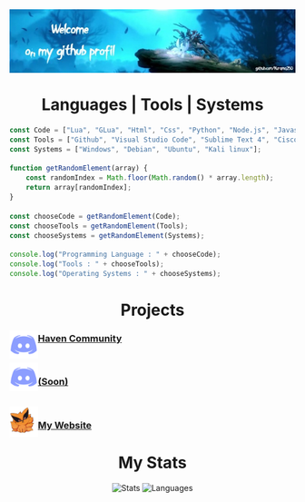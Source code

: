 <img align="center" width="1000" src="https://github.com/Kurama250/Kurama250/blob/main/img/ori.jpg">
<h1 align="center">Languages | Tools | Systems</h1>

```js
const Code = ["Lua", "GLua", "Html", "Css", "Python", "Node.js", "Javascript", "Shell", "Sys-admin"];
const Tools = ["Github", "Visual Studio Code", "Sublime Text 4", "Cisco", "Nginx", "Apache2", "Npm"];
const Systems = ["Windows", "Debian", "Ubuntu", "Kali linux"];

function getRandomElement(array) {
    const randomIndex = Math.floor(Math.random() * array.length);
    return array[randomIndex];
}

const chooseCode = getRandomElement(Code);
const chooseTools = getRandomElement(Tools);
const chooseSystems = getRandomElement(Systems);

console.log("Programming Language : " + chooseCode);
console.log("Tools : " + chooseTools);
console.log("Operating Systems : " + chooseSystems);
```
<h1 align="center">Projects</h1>
  <img width="50" align="left" src="https://github.com/Kurama250/Kurama250/blob/main/img/discord.png">
    <h3><a href="https://discord.gg/havenfr">Haven Community</a></h3><br>
  <img width="50" align="left" src="https://github.com/Kurama250/Kurama250/blob/main/img/discord.png">
    <h3><a href="https://kurama.info">(Soon)</a></h3><br>
  <img width="50" align="left" src="https://github.com/Kurama250/Kurama250/blob/main/img/kurama.jpg">
    <h3><a href="https://kurama.info">My Website</a></h3>

<h1 align="center">My Stats</h1>

<p align="center">
    <img height="180em" src="https://github-readme-stats-eight-theta.vercel.app/api?username=Kurama250&show_icons=true&theme=algolia&include_all_commits=true&count_private=true" alt="Stats">
    <img height="180em" src="https://github-readme-stats-eight-theta.vercel.app/api/top-langs/?username=Kurama250&layout=compact&langs_count=8&theme=algolia" alt="Languages">
